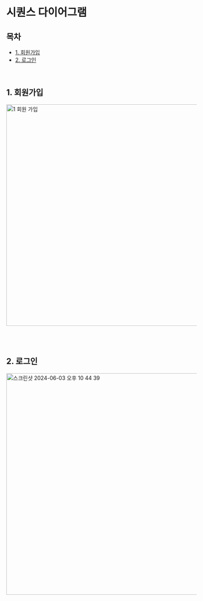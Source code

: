 # 시퀀스 다이어그램

## 목차
- [1. 회원가입](#1-회원가입)
- [2. 로그인](#2-로그인)

<br>

## 1. 회원가입
<img width="585" alt="1  회원 가입" src="https://github.com/sns-service/documents/assets/56336436/7c134faf-2569-46fc-9293-a3902958738b">

<br><br>

## 2. 로그인
<img width="585" alt="스크린샷 2024-06-03 오후 10 44 39" src="https://github.com/sns-service/documents/assets/56336436/abf8243e-2603-45c4-abc3-e7dd2f6d9ee9">
